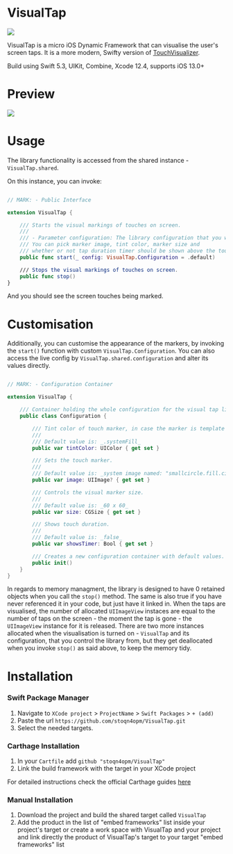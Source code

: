 # VisualTap
![](https://img.shields.io/badge/version-1.0.0-brightgreen.svg)

VisualTap is a micro iOS Dynamic Framework that can visualise the user's screen taps. It is a more modern, Swifty version of [TouchVisualizer](https://github.com/morizotter/TouchVisualizer).

Build using Swift 5.3, UIKit, Combine, Xcode 12.4, supports iOS 13.0+

# Preview
![](visual-tap-example.gif)

# Usage

The library functionality is accessed from the shared instance - `VisualTap.shared`.

On this instance, you can invoke:

```swift

// MARK: - Public Interface

extension VisualTap {

    /// Starts the visual markings of touches on screen.
    ///
    /// - Parameter configuration: The library configuration that you want applied.
    /// You can pick marker image, tint color, marker size and
    /// whether or not tap duration timer should be shown above the touch mark.
    public func start(_ config: VisualTap.Configuration = .default)

    /// Stops the visual markings of touches on screen.
    public func stop()
}

```

And you should see the screen touches being marked.

# Customisation

Additionally, you can customise the appearance of the markers, by invoking the `start()` function with custom `VisualTap.Configuration`. You can also access the live config by `VisualTap.shared.configuration` and alter its values directly.

```swift

// MARK: - Configuration Container

extension VisualTap {

    /// Container holding the whole configuration for the visual tap library.
    public class Configuration {

        /// Tint color of touch marker, in case the marker is template image.
        ///
        /// Default value is: _.systemFill_
        public var tintColor: UIColor { get set }

        /// Sets the touch marker.
        ///
        /// Default value is: _system image named: "smallcircle.fill.circle"_
        public var image: UIImage? { get set }

        /// Controls the visual marker size.
        ///
        /// Default value is: _60 x 60_
        public var size: CGSize { get set }

        /// Shows touch duration.
        ///
        /// Default value is: _false_
        public var showsTimer: Bool { get set }

        /// Creates a new configuration container with default values.
        public init()
    }
}

```

In regards to memory managment, the library is designed to have 0 retained objects when you call the `stop()` method. The same is also true if you have never referenced it in your code, but just have it linked in. When the taps are visualised, the number of allocated `UIImageView` instaces are equal to the number of taps on the screen - the moment the tap is gone - the `UIImageView` instance for it is released. There are two more instances allocated when the visualisation is turned on - `VisualTap` and its configuration, that you control the library from, but they get deallocated when you invoke `stop()` as said above, to keep the memory tidy.

# Installation

### Swift Package Manager

1. Navigate to `XCode project` > `ProjectName` > `Swift Packages` > `+ (add)`
2. Paste the url `https://github.com/stoqn4opm/VisualTap.git`
3. Select the needed targets.

### Carthage Installation

1. In your `Cartfile` add `github "stoqn4opm/VisualTap"`
2. Link the build framework with the target in your XCode project

For detailed instructions check the official Carthage guides [here](https://github.com/Carthage/Carthage)

### Manual Installation

1. Download the project and build the shared target called `VisualTap`
2. Add the product in the list of "embed frameworks" list inside your project's target or create a work space with VisualTap and your project and link directly the product of VisualTap's target to your target "embed frameworks" list
